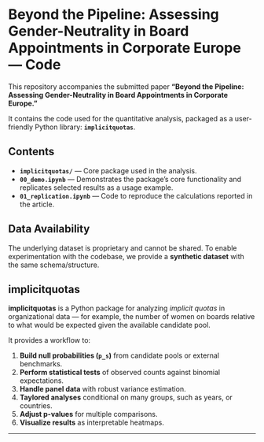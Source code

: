 # Beyond the Pipeline: Assessing Gender-Neutrality in Board Appointments in Corporate Europe — Code

This repository accompanies the submitted paper **“Beyond the Pipeline: Assessing Gender-Neutrality in Board Appointments in Corporate Europe.”**

It contains the code used for the quantitative analysis, packaged as a user-friendly Python library: **`implicitquotas`**.

## Contents
- **`implicitquotas/`** — Core package used in the analysis.
- **`00_demo.ipynb`** — Demonstrates the package’s core functionality and replicates selected results as a usage example.
- **`01_replication.ipynb`** — Code to reproduce the calculations reported in the article.

## Data Availability
The underlying dataset is proprietary and cannot be shared. To enable experimentation with the codebase, we provide a **synthetic dataset** with the same schema/structure.



## implicitquotas
**implicitquotas** is a Python package for analyzing *implicit quotas* in organizational data — for example, the number of women on boards relative to what would be expected given the available candidate pool.  

It provides a workflow to:

1. **Build null probabilities (`p_s`)** from candidate pools or external benchmarks.  
2. **Perform statistical tests** of observed counts against binomial expectations.  
3. **Handle panel data** with robust variance estimation.  
4. **Taylored analyses** conditional on many groups, such as years, or countries.  
5. **Adjust p-values** for multiple comparisons.  
6. **Visualize results** as interpretable heatmaps.

---